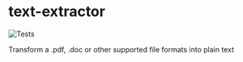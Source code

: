 # text-extractor
![Tests](https://github.com/edvm/text-extractor/actions/workflows/rust.yml/badge.svg)

Transform a .pdf, .doc or other supported file formats into plain text
